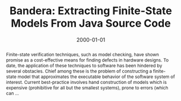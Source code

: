 ---
title: "Bandera: Extracting Finite-State Models From Java Source Code"
abstract: "Finite-state verification techniques, such as model checking, have shown promise as a cost-effective means for finding defects in hardware designs. To date, the application of these techniques to software has been hindered by several obstacles. Chief among these is the problem of constructing a finite-state model that approximates the executable behavior of the software system of interest. Current best-practice involves hand construction of models which is expensive (prohibitive for all but the smallest systems), prone to errors (which can …"
date: 2000-01-01
venue: "Proceedings of the 22nd International Conference on on Software Engineering, ICSE 2000, Limerick Ireland, June 4-11, 2000"
paperurl: https://ieeexplore.ieee.org/abstract/document/870434/
authors: "James C. Corbett, Matthew B. Dwyer, John Hatcliff, Shawn Laubach, Corina S. Pasareanu, Robby and Hongjun Zheng"
awards: ""
---